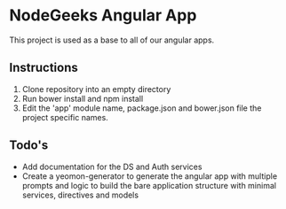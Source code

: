 # NodeGeeks Angular App

This project is used as a base to all of our angular apps.

## Instructions

1. Clone repository into an empty directory
2. Run bower install and npm install
3. Edit the 'app' module name, package.json and bower.json file the project specific names.

## Todo's

* Add documentation for the DS and Auth services
* Create a yeomon-generator to generate the angular app with multiple prompts and logic to build the bare application structure with minimal services, directives and models
